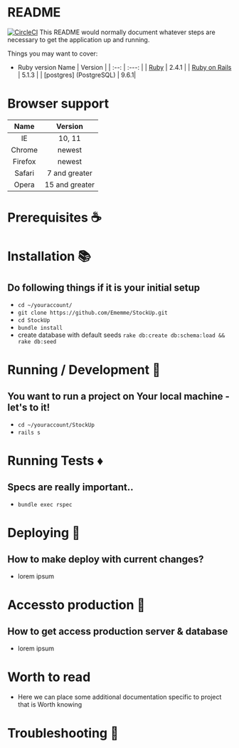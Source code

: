 
# README
[![CircleCI](https://circleci.com/gh/Ememme/StockUp.svg?style=svg)](https://circleci.com/gh/Ememme/StockUp)
This README would normally document whatever steps are necessary to get the
application up and running.

Things you may want to cover:

* Ruby version
Name |  Version |
| :--: | :---: |
| [Ruby](https://www.ruby-lang.org) | 2.4.1 |
| [Ruby on Rails](http://www.rubyonrails.org/) | 5.1.3 |
| [postgres] (PostgreSQL) |  9.6.1|

# Browser support

Name |  Version |
| :--: | :---: |
| IE | 10, 11 |
| Chrome | newest |
| Firefox | newest |
| Safari | 7 and greater |
| Opera | 15 and greater |

# Prerequisites :coffee:

# Installation :books:

## Do following things if it is your initial setup

  * `cd ~/youraccount/`
  * `git clone https://github.com/Ememme/StockUp.git`
  * `cd StockUp`
  * `bundle install`
  * create database with default seeds `rake db:create db:schema:load && rake db:seed`

# Running / Development :shoe:

## You want to run a project on Your local machine - let's to it!

  * `cd ~/youraccount/StockUp`
  * `rails s`

# Running Tests :diamonds:

## Specs are really important..

  * `bundle exec rspec`

# Deploying :bullettrain_side:

## How to make deploy with current changes?

  * lorem ipsum

# Accessto production :bullettrain_side:

## How to get access production server & database

  * lorem ipsum

# Worth to read

  * Here we can place some additional documentation specific to project that is Worth
    knowing


# Troubleshooting :handbag:
